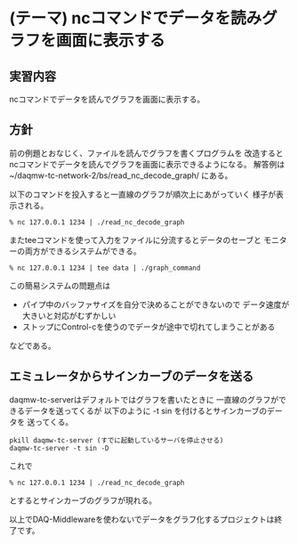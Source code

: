 (テーマ) ncコマンドでデータを読みグラフを画面に表示する
=======================================================

実習内容
--------

ncコマンドでデータを読んでグラフを画面に表示する。

方針
----

前の例題とおなじく、ファイルを読んでグラフを書くプログラムを
改造するとncコマンドでデータを読んでグラフを画面に表示できるようになる。
解答例は ~/daqmw-tc-network-2/bs/read_nc_decode_graph/ にある。

以下のコマンドを投入すると一直線のグラフが順次上にあがっていく
様子が表示される。

    % nc 127.0.0.1 1234 | ./read_nc_decode_graph
    
またteeコマンドを使って入力をファイルに分流するとデータのセーブと
モニターの両方ができるシステムができる。

    % nc 127.0.0.1 1234 | tee data | ./graph_command

この簡易システムの問題点は

- パイプ中のバッファサイズを自分で決めることができないので
  データ速度が大きいと対応がむずかしい
- ストップにControl-cを使うのでデータが途中で切れてしまうことがある

などである。

エミュレータからサインカーブのデータを送る
------------------------------------------

daqmw-tc-serverはデフォルトではグラフを書いたときに
一直線のグラフができるデータを送ってくるが
以下のように -t sin を付けるとサインカーブのデータを
送ってくる。


    pkill daqmw-tc-server (すでに起動しているサーバを停止させる)
    daqmw-tc-server -t sin -D

これで

    % nc 127.0.0.1 1234 | ./read_nc_decode_graph

とするとサインカーブのグラフが現れる。

以上でDAQ-Middlewareを使わないでデータをグラフ化するプロジェクトは終了です。

